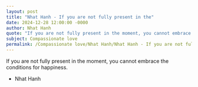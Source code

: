 ```yaml
---
layout: post
title: "Nhat Hanh - If you are not fully present in the"
date: 2024-12-28 12:00:00 -0000
author: Nhat Hanh
quote: "If you are not fully present in the moment, you cannot embrace the conditions for happiness."
subject: Compassionate love
permalink: /Compassionate love/Nhat Hanh/Nhat Hanh - If you are not fully present in the
---
```


If you are not fully present in the moment, you cannot embrace the conditions for happiness.

- Nhat Hanh
